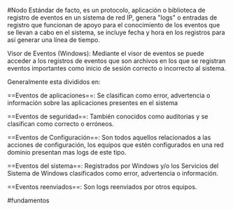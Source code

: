#Nodo
Estándar de facto, es un protocolo, aplicación o biblioteca de registro de eventos en un sistema de red IP, genera "logs" o entradas de registro que funcionan de apoyo para el conocimiento de los eventos que se llevan a cabo en el sistema, se incluye fecha y hora en los registros para así generar una línea de tiempo.

Visor de Eventos (Windows):
Mediante el visor de eventos se puede acceder a los registros de eventos que son archivos en los que se registran eventos importantes como inicio de sesión correcto o incorrecto al sistema.

Generalmente esta divididos en:

==Eventos de aplicaciones==:
Se clasifican como error, advertencia o información sobre las aplicaciones presentes en el sistema

==Eventos de seguridad==:
También conocidos como auditorias y se clasifican como correcto o erróneos.

==Eventos de Configuración==:
Son todos aquellos relacionados a las acciones de configuración, los equipos que estén configurados en una red dominio presentan mas logs de este tipo.

==Eventos del sistema==:
Registrados por Windows y/o los Servicios del Sistema de Windows clasificados como error, advertencia o información.

==Eventos reenviados==:
Son logs reenviados por otros equipos.

#fundamentos 